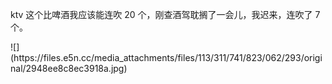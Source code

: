 <p>ktv 这个比啤酒我应该能连吹 20 个，刚查酒驾耽搁了一会儿，我迟来，连吹了 7 个。</p>
![](https://files.e5n.cc/media_attachments/files/113/311/741/823/062/293/original/2948ee8c8ec3918a.jpg)